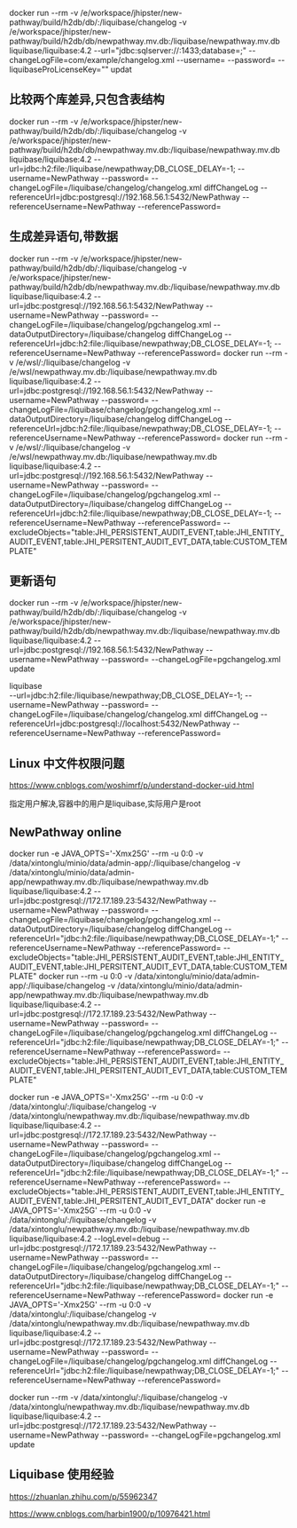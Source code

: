 docker run --rm -v /e/workspace/jhipster/new-pathway/build/h2db/db/:/liquibase/changelog -v /e/workspace/jhipster/new-pathway/build/h2db/db/newpathway.mv.db:/liquibase/newpathway.mv.db liquibase/liquibase:4.2 --url="jdbc:sqlserver://<IP OR HOSTNAME>:1433;database=<DATABASE>;" --changeLogFile=com/example/changelog.xml --username=<USERNAME> --password=<PASSWORD> --liquibaseProLicenseKey="<PASTE LB PRO LICENSE KEY HERE>" updat

## 比较两个库差异,只包含表结构
docker run --rm -v /e/workspace/jhipster/new-pathway/build/h2db/db/:/liquibase/changelog -v /e/workspace/jhipster/new-pathway/build/h2db/db/newpathway.mv.db:/liquibase/newpathway.mv.db liquibase/liquibase:4.2 --url=jdbc:h2:file:/liquibase/newpathway;DB_CLOSE_DELAY=-1;  --username=NewPathway  --password=  --changeLogFile=/liquibase/changelog/changelog.xml diffChangeLog   --referenceUrl=jdbc:postgresql://192.168.56.1:5432/NewPathway --referenceUsername=NewPathway --referencePassword=

## 生成差异语句,带数据
docker run --rm -v /e/workspace/jhipster/new-pathway/build/h2db/db/:/liquibase/changelog -v /e/workspace/jhipster/new-pathway/build/h2db/db/newpathway.mv.db:/liquibase/newpathway.mv.db liquibase/liquibase:4.2 --url=jdbc:postgresql://192.168.56.1:5432/NewPathway  --username=NewPathway  --password=  --changeLogFile=/liquibase/changelog/pgchangelog.xml  --dataOutputDirectory=/liquibase/changelog diffChangeLog   --referenceUrl=jdbc:h2:file:/liquibase/newpathway;DB_CLOSE_DELAY=-1; --referenceUsername=NewPathway --referencePassword=
docker run --rm -v /e/wsl/:/liquibase/changelog -v /e/wsl/newpathway.mv.db:/liquibase/newpathway.mv.db liquibase/liquibase:4.2 --url=jdbc:postgresql://192.168.56.1:5432/NewPathway  --username=NewPathway  --password=  --changeLogFile=/liquibase/changelog/pgchangelog.xml  --dataOutputDirectory=/liquibase/changelog diffChangeLog   --referenceUrl=jdbc:h2:file:/liquibase/newpathway;DB_CLOSE_DELAY=-1; --referenceUsername=NewPathway --referencePassword=
docker run --rm -v /e/wsl/:/liquibase/changelog -v /e/wsl/newpathway.mv.db:/liquibase/newpathway.mv.db liquibase/liquibase:4.2 --url=jdbc:postgresql://192.168.56.1:5432/NewPathway  --username=NewPathway  --password=  --changeLogFile=/liquibase/changelog/pgchangelog.xml  --dataOutputDirectory=/liquibase/changelog diffChangeLog   --referenceUrl=jdbc:h2:file:/liquibase/newpathway;DB_CLOSE_DELAY=-1; --referenceUsername=NewPathway --referencePassword=  --excludeObjects="table:JHI_PERSISTENT_AUDIT_EVENT,table:JHI_ENTITY_AUDIT_EVENT,table:JHI_PERSITENT_AUDIT_EVT_DATA,table:CUSTOM_TEMPLATE"

## 更新语句
docker run --rm -v /e/workspace/jhipster/new-pathway/build/h2db/db/:/liquibase/changelog -v /e/workspace/jhipster/new-pathway/build/h2db/db/newpathway.mv.db:/liquibase/newpathway.mv.db liquibase/liquibase:4.2 --url=jdbc:postgresql://192.168.56.1:5432/NewPathway  --username=NewPathway  --password=  --changeLogFile=pgchangelog.xml  update


liquibase \
--url=jdbc:h2:file:/liquibase/newpathway;DB_CLOSE_DELAY=-1;  --username=NewPathway  --password=  --changeLogFile=/liquibase/changelog/changelog.xml diffChangeLog   --referenceUrl=jdbc:postgresql://localhost:5432/NewPathway --referenceUsername=NewPathway --referencePassword=


## Linux 中文件权限问题

https://www.cnblogs.com/woshimrf/p/understand-docker-uid.html

指定用户解决,容器中的用户是liquibase,实际用户是root

## NewPathway online
docker run  -e JAVA_OPTS='-Xmx25G'  --rm -u 0:0 -v /data/xintonglu/minio/data/admin-app/:/liquibase/changelog -v /data/xintonglu/minio/data/admin-app/newpathway.mv.db:/liquibase/newpathway.mv.db liquibase/liquibase:4.2 --url=jdbc:postgresql://172.17.189.23:5432/NewPathway  --username=NewPathway  --password=  --changeLogFile=/liquibase/changelog/pgchangelog.xml  --dataOutputDirectory=/liquibase/changelog diffChangeLog   --referenceUrl="jdbc:h2:file:/liquibase/newpathway;DB_CLOSE_DELAY=-1;" --referenceUsername=NewPathway --referencePassword= --excludeObjects="table:JHI_PERSISTENT_AUDIT_EVENT,table:JHI_ENTITY_AUDIT_EVENT,table:JHI_PERSITENT_AUDIT_EVT_DATA,table:CUSTOM_TEMPLATE"
docker run --rm -u 0:0 -v /data/xintonglu/minio/data/admin-app/:/liquibase/changelog -v /data/xintonglu/minio/data/admin-app/newpathway.mv.db:/liquibase/newpathway.mv.db liquibase/liquibase:4.2 --url=jdbc:postgresql://172.17.189.23:5432/NewPathway  --username=NewPathway  --password=  --changeLogFile=/liquibase/changelog/pgchangelog.xml  diffChangeLog   --referenceUrl="jdbc:h2:file:/liquibase/newpathway;DB_CLOSE_DELAY=-1;" --referenceUsername=NewPathway --referencePassword= --excludeObjects="table:JHI_PERSISTENT_AUDIT_EVENT,table:JHI_ENTITY_AUDIT_EVENT,table:JHI_PERSITENT_AUDIT_EVT_DATA,table:CUSTOM_TEMPLATE"

docker run  -e JAVA_OPTS='-Xmx25G' --rm -u 0:0 -v /data/xintonglu/:/liquibase/changelog -v /data/xintonglu/newpathway.mv.db:/liquibase/newpathway.mv.db liquibase/liquibase:4.2 --url=jdbc:postgresql://172.17.189.23:5432/NewPathway  --username=NewPathway  --password=  --changeLogFile=/liquibase/changelog/pgchangelog.xml  --dataOutputDirectory=/liquibase/changelog diffChangeLog   --referenceUrl="jdbc:h2:file:/liquibase/newpathway;DB_CLOSE_DELAY=-1;" --referenceUsername=NewPathway --referencePassword= --excludeObjects="table:JHI_PERSISTENT_AUDIT_EVENT,table:JHI_ENTITY_AUDIT_EVENT,table:JHI_PERSITENT_AUDIT_EVT_DATA"
docker run  -e JAVA_OPTS='-Xmx25G' --rm -u 0:0 -v /data/xintonglu/:/liquibase/changelog -v /data/xintonglu/newpathway.mv.db:/liquibase/newpathway.mv.db liquibase/liquibase:4.2 --logLevel=debug --url=jdbc:postgresql://172.17.189.23:5432/NewPathway  --username=NewPathway  --password=  --changeLogFile=/liquibase/changelog/pgchangelog.xml  --dataOutputDirectory=/liquibase/changelog diffChangeLog   --referenceUrl="jdbc:h2:file:/liquibase/newpathway;DB_CLOSE_DELAY=-1;" --referenceUsername=NewPathway --referencePassword=
docker run  -e JAVA_OPTS='-Xmx25G' --rm -u 0:0 -v /data/xintonglu/:/liquibase/changelog -v /data/xintonglu/newpathway.mv.db:/liquibase/newpathway.mv.db liquibase/liquibase:4.2 --url=jdbc:postgresql://172.17.189.23:5432/NewPathway  --username=NewPathway  --password=  --changeLogFile=/liquibase/changelog/pgchangelog.xml  diffChangeLog   --referenceUrl="jdbc:h2:file:/liquibase/newpathway;DB_CLOSE_DELAY=-1;" --referenceUsername=NewPathway --referencePassword=

docker run --rm -v /data/xintonglu/:/liquibase/changelog -v /data/xintonglu/newpathway.mv.db:/liquibase/newpathway.mv.db liquibase/liquibase:4.2 --url=jdbc:postgresql://172.17.189.23:5432/NewPathway  --username=NewPathway  --password=  --changeLogFile=pgchangelog.xml  update

## Liquibase 使用经验

https://zhuanlan.zhihu.com/p/55962347

https://www.cnblogs.com/harbin1900/p/10976421.html



